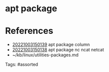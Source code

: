 # apt package

# References
- [20221003150139](/zet/20221003150139/) apt package column
- [20221003150138](/zet/20221003150138/) apt package nc ncat netcat
- ~/kb/linux/utilities-packages.md

Tags:
    #assorted


